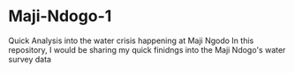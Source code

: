 # Maji-Ndogo-1
Quick Analysis into the water crisis happening at Maji Ngodo
In this repository, I would be sharing my quick finidngs into  the Maji Ndogo's water survey data
